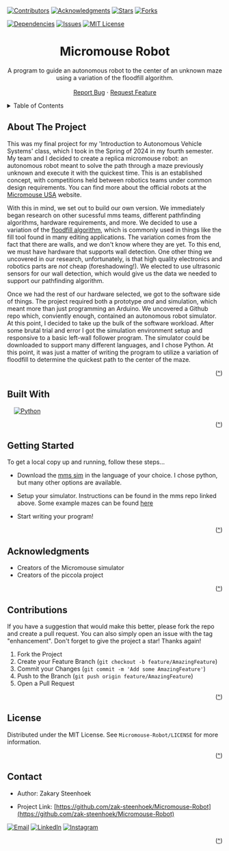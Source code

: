 <a id="readme-top"></a>



<!-- PROJECT SHIELDS -->

[![Contributors][contributors-shield]][contributors-url]
[![Acknowledgments][acknowledgments-shield]][acknowledgments-url]
[![Stars][stars-shield]][stars-url]
[![Forks][forks-shield]][forks-url]

[![Dependencies][dependencies-shield]][dependencies-url]
[![Issues][issues-shield]][issues-url]
[![MIT License][license-shield]][license-url]



<!-- PROJECT TITLE -->

<h1 align="center">Micromouse Robot</h1>



<!-- PROJECT DESCRIPTION -->

  <p align="center">
    A program to guide an autonomous robot to the center of an unknown maze using a variation of the floodfill algorithm.
    <br />
    <br />
    <a href="https://github.com/zak-steenhoek/Micromouse-Robot/issues/new?labels=bug&template=bug-report---.md">Report Bug</a>
    ⋅
    <a href="https://github.com/zak-steenhoek/Micromouse-Robot/issues/new?labels=enhancement&template=feature-request---.md">Request Feature</a>
  </p>
</div>



<!-- TABLE OF CONTENTS -->

<details>
  <summary>Table of Contents</summary>
  <ol>
    <li>
      <a href="#about-the-project">About The Project</a>
      <ul>
        <li><a href="#built-with">Built With</a></li>
      </ul>
    </li>
    <li>
      <a href="#getting-started">Getting Started</a>
    </li>
    <li><a href="#contributions">Contributing</a></li>
    <li><a href="#license">License</a></li>
    <li><a href="#contact">Contact</a></li>
    <li><a href="#acknowledgments">Acknowledgments</a></li>
  </ol>
</details>



<!-- ABOUT THE PROJECT -->

## About The Project

This was my final project for my 'Introduction to Autonomous Vehicle Systems' class, which I took in the Spring of 2024 in my fourth semester. 
My team and I decided to create a replica micromouse robot: an autonomous robot meant to solve the path through a maze previously unknown and 
execute it with the quickest time. This is an established concept, with competitions held between robotics teams under common design requirements. 
You can find more about the official robots at the [Micromouse USA](http://micromouseusa.com/) website.

With this in mind, we set out to build our own version. We immediately began research on other sucessful mms teams, different pathfinding algorithms, hardware
requirements, and more. We decided to use a variation of the [floodfill algorithm](https://en.wikipedia.org/wiki/Flood_fill), which is commonly used in 
things like the fill tool found in many editing applications. The variation comes from the fact that there are walls, and we don't know where they are 
yet. To this end, we must have hardware that supports wall detection. One other thing we uncovered in our research, unfortunately, is that high quality 
electronics and robotics parts are _not_ cheap (foreshadowing!). We elected to use ultrasonic sensors for our wall detection, which would give us the data
we needed to support our pathfinding algorithm. 

Once we had the rest of our hardware selected, we got to the software side of things. The project required both a prototype _and_ and simulation, which meant
more than just programming an Arduino. We uncovered a Github repo which, conviently enough, contained an autonomous robot simulator. At this point, I decided 
to take up the bulk of the software workload. After some brutal trial and error I got the simulation environment setup and responsive to a basic left-wall
follower program. The simulator could be downloaded to support many different languages, and I chose Python. At this point, it was just a matter of writing 
the program to utilize a variation of floodfill to determine the quickest path to the center of the maze. 


<p align="right">(<a href="#readme-top">^</a>)</p>



<!-- BUILT WITH -->

## Built With

&nbsp;&nbsp;&nbsp;&nbsp;[![Python][python-shield]][python-url]


<p align="right">(<a href="#readme-top">^</a>)</p>



<!-- GETTING STARTED -->

## Getting Started

To get a local copy up and running, follow these steps...

* Download the [mms sim](https://github.com/zak-steenhoek/Micromouse-Robot/blob/main/ref/mms-repo) in the language of your choice. I chose python, but many other options are available.

* Setup your simulator. Instructions can be found in the mms repo linked above. Some example mazes can be found [here](https://github.com/zak-steenhoek/Micromouse-Robot/blob/main/mazes)

* Start writing your program! 

<p align="right">(<a href="#readme-top">^</a>)</p>



<!-- ACKNOWLEDGMENTS -->

## Acknowledgments

* Creators of the Micromouse simulator
* Creators of the piccola project

<p align="right">(<a href="#readme-top">^</a>)</p>



<!-- CONTRIBUTIONS -->

## Contributions

If you have a suggestion that would make this better, please fork the repo and create a pull request. You can also simply open an issue with the tag "enhancement".
Don't forget to give the project a star! Thanks again!

1. Fork the Project
2. Create your Feature Branch (`git checkout -b feature/AmazingFeature`)
3. Commit your Changes (`git commit -m 'Add some AmazingFeature'`)
4. Push to the Branch (`git push origin feature/AmazingFeature`)
5. Open a Pull Request

<p align="right">(<a href="#readme-top">^</a>)</p>



<!-- LICENSE -->

## License

Distributed under the MIT License. See `Micromouse-Robot/LICENSE` for more information.

<p align="right">(<a href="#readme-top">^</a>)</p>



<!-- CONTACT -->

## Contact  

* Author: Zakary Steenhoek

* Project Link: [https://github.com/zak-steenhoek/Micromouse-Robot](https://github.com/zak-steenhoek/Micromouse-Robot)

[![Email][email-shield]][email-url]
[![LinkedIn][linkedin-shield]][linkedin-url]
[![Instagram][ig-shield]][ig-url]

<p align="right">(<a href="#readme-top">^</a>)</p>




<!-- MARKDOWN LINKS & IMAGES -->
<!-- https://www.markdownguide.org/basic-syntax/#reference-style-links -->


<!-- BADGES -->
[contributors-shield]: https://img.shields.io/badge/-Contributors-black.svg?logoSize=auto&style=for-the-badge&logo=codementor&logoColor=D7CFB7&labelColor=463C1E&color=463C1E
[contributors-url]: https://github.com/zak-steenhoek/Micromouse-Robot/blob/main/ref

[forks-shield]: https://img.shields.io/badge/-Forks-black.svg?logoSize=auto&style=for-the-badge&logo=greasyfork&logoColor=D7CFB7&labelColor=463C1E&color=463C1E
[forks-url]: https://github.com/zak-steenhoek/Micromouse-Robot/forks

[stars-shield]: https://img.shields.io/badge/-Stars-black.svg?logoSize=auto&style=for-the-badge&logo=airtransat&logoColor=D7CFB7&labelColor=463C1E&color=463C1E
[stars-url]: https://github.com/zak-steenhoek/Micromouse-Robot/stargazers

[issues-shield]: https://img.shields.io/badge/-Issues-black.svg?logoSize=auto&style=for-the-badge&logo=gnometerminal&logoColor=D7CFB7&labelColor=463C1E&color=463C1E
[issues-url]: https://github.com/zak-steenhoek/Micromouse-Robot/issues

[dependencies-shield]: https://img.shields.io/badge/-Dependencies-black.svg?logoSize=auto&style=for-the-badge&logo=webmoney&logoColor=D7CFB7&labelColor=463C1E&color=463C1E
[dependencies-url]: https://github.com/zak-steenhoek/Micromouse-Robot/network/dependencies

[acknowledgments-shield]: https://img.shields.io/badge/-Acknowledgments-black.svg?logoSize=auto&style=for-the-badge&logo=elegoo&logoColor=D7CFB7&labelColor=463C1E&color=463C1E
[acknowledgments-url]: https://github.com/zak-steenhoek/Micromouse-Robot/blob/main/README.md#acknowledgments

[license-shield]: https://img.shields.io/badge/-Licence-black.svg?logoSize=auto&style=for-the-badge&logo=adblock&logoColor=D7CFB7&labelColor=463C1E&color=463C1E
[license-url]: https://github.com/zak-steenhoek/Micromouse-Robot/blob/main/LICENSE



<!-- MADE WITH -->
[python-shield]: https://img.shields.io/badge/-Python-black.svg?logoSize=auto&style=for-the-badge&logo=python&logoColor=D7CFB7&labelColor=463C1E&color=463C1E
[python-url]: https://www.python.org/

[cpp-shield]: https://img.shields.io/badge/-C++-black.svg?logoSize=auto&style=for-the-badge&logo=cplusplus&logoColor=D7CFB7&labelColor=463C1E&color=463C1E
[cpp-url]: https://cplusplus.com/

[bash-shield]: https://img.shields.io/badge/-GNU&nbsp;Bash-black.svg?logoSize=auto&style=for-the-badge&logo=gnubash&logoColor=D7CFB7&labelColor=463C1E&color=463C1E
[bash-url]: https://www.gnu.org/software/bash/

[npp-shield]: https://img.shields.io/badge/-Notepad++-black.svg?logoSize=auto&style=for-the-badge&logo=notepadplusplus&logoColor=D7CFB7&labelColor=463C1E&color=463C1E
[npp-url]: https://notepad-plus-plus.org/

[Next.js]: https://img.shields.io/badge/next.js-000000?style=for-the-badge&logo=nextdotjs&logoColor=white
[Next-url]: https://nextjs.org/

[React.js]: https://img.shields.io/badge/React-20232A?style=for-the-badge&logo=react&logoColor=61DAFB
[React-url]: https://reactjs.org/

[Vue.js]: https://img.shields.io/badge/Vue.js-35495E?style=for-the-badge&logo=vuedotjs&logoColor=4FC08D
[Vue-url]: https://vuejs.org/

[Angular.io]: https://img.shields.io/badge/Angular-DD0031?style=for-the-badge&logo=angular&logoColor=white
[Angular-url]: https://angular.io/

[Svelte.dev]: https://img.shields.io/badge/Svelte-4A4A55?style=for-the-badge&logo=svelte&logoColor=FF3E00
[Svelte-url]: https://svelte.dev/

[Laravel.com]: https://img.shields.io/badge/Laravel-FF2D20?style=for-the-badge&logo=laravel&logoColor=white
[Laravel-url]: https://laravel.com

[Bootstrap.com]: https://img.shields.io/badge/Bootstrap-563D7C?style=for-the-badge&logo=bootstrap&logoColor=white
[Bootstrap-url]: https://getbootstrap.com

[JQuery.com]: https://img.shields.io/badge/jQuery-0769AD?style=for-the-badge&logo=jquery&logoColor=white
[JQuery-url]: https://jquery.com 


<!-- CONTACT -->
[email-shield]: https://img.shields.io/badge/-Email-black.svg?logoSize=auto&style=for-the-badge&logo=gmail&logoColor=D7CFB7&labelColor=463C1E&color=463C1E
[email-url]: zasteenhoek@gmail.com

[linkedin-shield]: https://img.shields.io/badge/-LinkedIn-black.svg?logoSize=auto&style=for-the-badge&logo=linkedin&logoColor=D7CFB7&labelColor=463C1E&color=463C1E
[linkedin-url]: https://linkedin.com/in/zakary-steenhoek-aerospace-engineering-student/

[ig-shield]: https://img.shields.io/badge/-Instagram-black.svg?logoSize=auto&style=for-the-badge&logo=instagram&logoColor=D7CFB7&labelColor=463C1E&color=463C1E
[ig-url]: https://www.instagram.com/zak.steenhoek/
